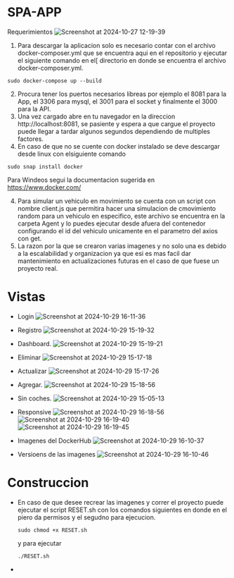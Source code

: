 # SPA-APP

Requerimientos
![Screenshot at 2024-10-27 12-19-39](https://github.com/user-attachments/assets/7448c3d5-4048-4377-84a6-6d862d86ae06)




1. Para descargar la aplicacion solo es necesario contar con el archivo docker-composer.yml que se encuentra aqui en el repositorio y ejecutar el siguiente comando en el[ directorio en donde se encuentra el archivo docker-composer.yml.
```
sudo docker-compose up --build 
```
2. Procura tener los puertos necesarios libreas por ejemplo el 8081 para la App, el 3306 para mysql, el 3001 para el socket y finalmente el 3000 para la API.
2. Una vez cargado abre en tu navegador en la direccion http://localhost:8081, se pasiente y espera a que cargue el proyecto puede llegar a tardar algunos segundos dependiendo de multiples factores.
3. En caso de que no se cuente con docker instalado se deve descargar desde linux con elsiguiente comando
```
sudo snap install docker
```
Para Windeos segui la documentacion sugerida en https://www.docker.com/

4. Para simular un vehiculo en movimiento se cuenta con un script con nombre client.js que permitira hacer una simulacion de cmovimiento random para un vehiculo en especifico, este archivo se encuentra en la carpeta Agent y lo puedes ejecutar desde afuera del contenedor configurando el id del vehiculo unicamente en el parametro del axios con get.
5. La razon por la que se crearon varias imagenes y no solo una es debido a la escalabilidad y organizacion ya que esi es mas facil dar mantenimiento en actualizaciones futuras en el caso de que fuese un proyecto real.

# Vistas
* Login
![Screenshot at 2024-10-29 16-11-36](https://github.com/user-attachments/assets/c69f44bd-f762-41d7-a867-83b423ffe8ad)

* Registro
![Screenshot at 2024-10-29 15-19-32](https://github.com/user-attachments/assets/57a26583-ee07-4ee4-8ea4-6df940406833)

* Dashboard.
![Screenshot at 2024-10-29 15-19-21](https://github.com/user-attachments/assets/e6981fee-655b-404a-b69c-63292daa4989)

* Eliminar
![Screenshot at 2024-10-29 15-17-18](https://github.com/user-attachments/assets/f0fe7e08-0ba9-4777-878b-1cc6c6b921fc)

* Actualizar
![Screenshot at 2024-10-29 15-17-26](https://github.com/user-attachments/assets/7e640164-e052-4caf-945b-7ebdb9674745)

* Agregar.
![Screenshot at 2024-10-29 15-18-56](https://github.com/user-attachments/assets/c7f240a0-061a-40d5-ab48-995640313a3b)
* Sin coches.
![Screenshot at 2024-10-29 15-05-13](https://github.com/user-attachments/assets/6cc181b4-df03-441c-a601-17abd535de9f)
* Responsive
![Screenshot at 2024-10-29 16-18-56](https://github.com/user-attachments/assets/495b78eb-e4fc-4ac0-8947-1e08ee28914e)
![Screenshot at 2024-10-29 16-19-40](https://github.com/user-attachments/assets/87bb1734-246e-4b63-8f50-76e145f04ebf)
![Screenshot at 2024-10-29 16-19-45](https://github.com/user-attachments/assets/2d97717b-a09a-4916-9eb7-4e4bf731083d)
* Imagenes del DockerHub
![Screenshot at 2024-10-29 16-10-37](https://github.com/user-attachments/assets/39e2c734-3b34-4a33-b594-4b4e9b74f3b8)
* Versioens de las imagenes
![Screenshot at 2024-10-29 16-10-46](https://github.com/user-attachments/assets/dfc6cfd7-4eb5-4f45-ab4f-dc9b2fb772c4)



# Construccion

* En caso de que desee recrear las imagenes y correr el proyecto puede ejecutar el script RESET.sh con los comandos siguientes en donde en el piero da permisos y el segudno para ejecucion.
  ```
  sudo chmod +x RESET.sh
  ```
  y para ejecutar

    ```
    ./RESET.sh
    ```
  











  

* 
